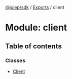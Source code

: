 [@julep/sdk](../README.md) / [Exports](../modules.md) / client

# Module: client

## Table of contents

### Classes

- [Client](../classes/client.Client.md)
